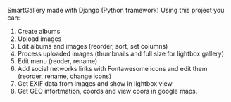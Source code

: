 SmartGallery made with Django (Python framework) 
Using this project you can:
1. Create albums 
2. Upload images 
3. Edit albums and images (reorder, sort, set columns) 
4. Process uploaded images (thumbnails and full size for lightbox gallery) 
5. Edit menu (reoder, rename) 
6. Add social networks links with Fontawesome icons and edit them (reorder, rename, change icons) 
7. Get EXIF data from images and show in lightbox view 
8. Get GEO infortmation, coords and view coors in google maps.
